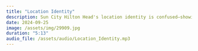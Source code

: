 ```yaml
---
title: "Location Identity"
description: Sun City Hilton Head's location identity is confused—showing up as Okatie, Bluffton, Hardeeville, or Ridgeland—because the U.S. Postal Service (USPS) uses names focused on mail efficiency while mapping apps use municipal boundaries and county data.
date: 2024-09-25
image: /assets/img/29909.jpg
duration: "5:13"
audio_file: /assets/audio/Location_Identity.mp3
---
```

